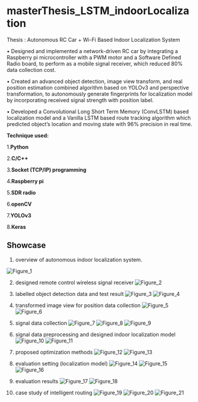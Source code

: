 
# masterThesis_LSTM_indoorLocalization

Thesis : Autonomous RC Car + Wi-Fi Based Indoor Localization System

• Designed and implemented a network-driven RC car by integrating a Raspberry pi microcontroller with a PWM motor and a Software Defined Radio board, to perform as a mobile signal receiver, which reduced 80% data collection cost.

• Created an advanced object detection, image view transform, and real position estimation combined algorithm based on YOLOv3 and perspective transformation, to autonomously generate fingerprints for localization model by incorporating received signal strength with position label.

• Developed a Convolutional Long Short Term Memory (ConvLSTM) based localization model and a Vanilla LSTM based route tracking algorithm which predicted object’s location and moving state with 96% precision in real time.

**Technique used:**    

1.**Python**

2.**C/C++**   

3.**Socket (TCP/IP) programming**

4.**Raspberry pi**

5.**SDR radio**

6.**openCV**   

7.**YOLOv3**

8.**Keras**

## Showcase

1. overview of autonomous indoor localization system.

![Figure_1](/figure/thesis.png)

2. designed remote control wireless signal receiver
![Figure_2](/figure/f2.png)

3. labelled object detection data and test result
![Figure_3](/figure/f3.png)
![Figure_4](/figure/f4.png)

4. transformed image view for position data collection
![Figure_5](/figure/f5.png)
![Figure_6](/figure/f6.png)

5. signal data collection
![Figure_7](/figure/f7.png)
![Figure_8](/figure/f8.png)
![Figure_9](/figure/f9.png)

6. signal data preprocessing and designed indoor localization model
![Figure_10](/figure/f10.png)
![Figure_11](/figure/f11.png)

7. proposed optimization methods
![Figure_12](/figure/f12.png)
![Figure_13](/figure/f13.png)

8. evaluation setting (localization model)
![Figure_14](/figure/f14.png)
![Figure_15](/figure/f15.png)
![Figure_16](/figure/f16.png)

9. evaluation results
![Figure_17](/figure/f17.png)
![Figure_18](/figure/f18.png)

10. case study of intelligent routing
![Figure_19](/figure/f19.png)
![Figure_20](/figure/f20.png)
![Figure_21](/figure/f21.png)
